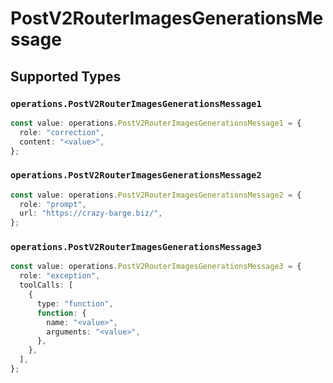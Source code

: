 # PostV2RouterImagesGenerationsMessage


## Supported Types

### `operations.PostV2RouterImagesGenerationsMessage1`

```typescript
const value: operations.PostV2RouterImagesGenerationsMessage1 = {
  role: "correction",
  content: "<value>",
};
```

### `operations.PostV2RouterImagesGenerationsMessage2`

```typescript
const value: operations.PostV2RouterImagesGenerationsMessage2 = {
  role: "prompt",
  url: "https://crazy-barge.biz/",
};
```

### `operations.PostV2RouterImagesGenerationsMessage3`

```typescript
const value: operations.PostV2RouterImagesGenerationsMessage3 = {
  role: "exception",
  toolCalls: [
    {
      type: "function",
      function: {
        name: "<value>",
        arguments: "<value>",
      },
    },
  ],
};
```

